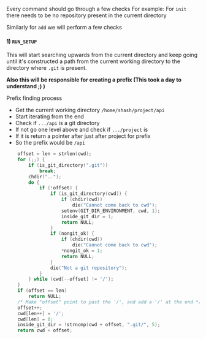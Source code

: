 Every command should go through a few checks 
For example: For `init` there needs to be no repository present in the current directory

Similarly for `add` we will perform a few checks

#### 1) `RUN_SETUP`

This will start searching upwards from the current directory and keep going until it's constructed a path from the current working directory to the directory where `.git` is present. 

**Also this will be responsible for creating a prefix (This took a day to understand ;) )** 

Prefix finding process
* Get the current working directory `/home/shash/project/api`
* Start iterating from the end 
* Check if `.../api` is a git directory
* If not go one level above and check if `.../project` is
* If it is return a pointer after just after project for prefix
* So the prefix would be `/api` 

```c
	offset = len = strlen(cwd);
	for (;;) {
		if (is_git_directory(".git"))
			break;
		chdir("..");
		do {
			if (!offset) {
				if (is_git_directory(cwd)) {
					if (chdir(cwd))
						die("Cannot come back to cwd");
					setenv(GIT_DIR_ENVIRONMENT, cwd, 1);
					inside_git_dir = 1;
					return NULL;
				}
				if (nongit_ok) {
					if (chdir(cwd))
						die("Cannot come back to cwd");
					*nongit_ok = 1;
					return NULL;
				}
				die("Not a git repository");
			}
		} while (cwd[--offset] != '/');
	}
	if (offset == len)
		return NULL;
	/* Make "offset" point to past the '/', and add a '/' at the end */
	offset++;
	cwd[len++] = '/';
	cwd[len] = 0;
	inside_git_dir = !strncmp(cwd + offset, ".git/", 5);
	return cwd + offset;
```
